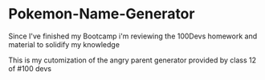 ﻿# Pokemon-Name-Generator

Since I've finished my Bootcamp i'm reviewing the 100Devs homework and material to solidify my knowledge

This is my cutomization of the angry parent generator provided by class 12 of #100 devs
